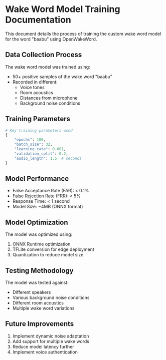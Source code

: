 # Wake Word Model Training Documentation

This document details the process of training the custom wake word model for the word "baabu" using OpenWakeWord.

## Data Collection Process

The wake word model was trained using:
- 50+ positive samples of the wake word "baabu"
- Recorded in different:
  - Voice tones
  - Room acoustics
  - Distances from microphone
  - Background noise conditions

## Training Parameters

```python
# Key training parameters used
{
    "epochs": 100,
    "batch_size": 32,
    "learning_rate": 0.001,
    "validation_split": 0.2,
    "audio_length": 1.5  # seconds
}
```

## Model Performance

- False Acceptance Rate (FAR): < 0.1%
- False Rejection Rate (FRR): < 5%
- Response Time: < 1 second
- Model Size: ~4MB (ONNX format)

## Model Optimization

The model was optimized using:
1. ONNX Runtime optimization
2. TFLite conversion for edge deployment
3. Quantization to reduce model size

## Testing Methodology

The model was tested against:
- Different speakers
- Various background noise conditions
- Different room acoustics
- Multiple wake word variations

## Future Improvements

1. Implement dynamic noise adaptation
2. Add support for multiple wake words
3. Reduce model latency further
4. Implement voice authentication